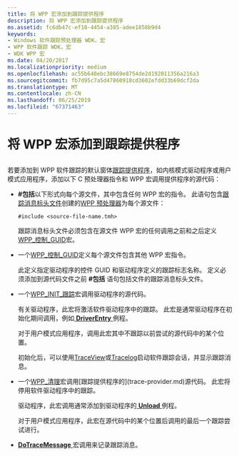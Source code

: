 ```yaml
---
title: 将 WPP 宏添加到跟踪提供程序
description: 将 WPP 宏添加到跟踪提供程序
ms.assetid: fc6db47c-ef18-4454-a385-adee1858b9d4
keywords:
- Windows 软件跟踪预处理器 WDK，宏
- WPP 软件跟踪 WDK，宏
- WDK WPP 宏
ms.date: 04/20/2017
ms.localizationpriority: medium
ms.openlocfilehash: ac55b640ebc38669e8754de2d192011356a216a3
ms.sourcegitcommit: fb7d95c7a5d47860918cd3602efdd33b69dcf2da
ms.translationtype: MT
ms.contentlocale: zh-CN
ms.lasthandoff: 06/25/2019
ms.locfileid: "67371463"
---
```

# <a name="adding-wpp-macros-to-a-trace-provider"></a>将 WPP 宏添加到跟踪提供程序


## <span id="ddk_adding_wpp_macros_to_a_driver_tools"></span><span id="DDK_ADDING_WPP_MACROS_TO_A_DRIVER_TOOLS"></span>


若要添加到 WPP 软件跟踪的默认窗体[跟踪提供程序](trace-provider.md)，如内核模式驱动程序或用户模式应用程序，添加以下 C 预处理器指令和 WPP 宏调用提供程序的源代码：

-   **\#包括**以下形式向每个源文件，其中包含任何 WPP 宏的指令。 此语句包含[跟踪消息标头文件](trace-message-header-file.md)创建的[WPP 预处理器](wpp-preprocessor.md)为每个源文件：

    ```
    #include <source-file-name.tmh>
    ```

    跟踪消息标头文件必须包含在源文件 WPP 宏的任何调用之前和之后定义[WPP\_控制\_GUID](https://docs.microsoft.com/previous-versions/windows/hardware/previsioning-framework/ff556186(v=vs.85))宏。

-   一个[WPP\_控制\_GUID](https://docs.microsoft.com/previous-versions/windows/hardware/previsioning-framework/ff556186(v=vs.85))定义每个源文件包含其他 WPP 宏指令。

    此定义指定驱动程序的控件 GUID 和驱动程序定义的跟踪标志名称。 定义必须添加到源代码文件之前 **\#包括** 语句包括文件的跟踪消息标头文件。

-   一个[WPP\_INIT\_跟踪](https://docs.microsoft.com/previous-versions/windows/hardware/previsioning-framework/ff556191(v=vs.85))宏调用驱动程序的源代码。

    有关驱动程序，此宏将激活软件驱动程序中的跟踪。 此宏是通常驱动程序在初始化期间调用，例如[ **DriverEntry** ](https://docs.microsoft.com/windows-hardware/drivers/ddi/content/wdm/nc-wdm-driver_initialize)例程。

    对于用户模式应用程序，调用此宏其中不跟踪以前尝试的源代码中的某个位置。

    初始化后，可以使用[TraceView](traceview.md)或[Tracelog](tracelog.md)启动软件跟踪会话，并显示跟踪消息。

-   一个[WPP\_清理](https://docs.microsoft.com/previous-versions/windows/hardware/previsioning-framework/ff556179(v=vs.85))宏调用[跟踪提供程序的](trace-provider.md)源代码。 此宏将停用软件驱动程序中的跟踪。

    驱动程序，此宏调用通常添加到驱动程序的[ **Unload** ](https://docs.microsoft.com/windows-hardware/drivers/ddi/content/wdm/nc-wdm-driver_unload)例程。

    对于用户模式应用程序，此宏在源代码中的某个位置后调用的最后一个跟踪尝试进行。

-   [**DoTraceMessage** ](https://docs.microsoft.com/previous-versions/windows/hardware/previsioning-framework/ff544918(v=vs.85))宏调用来记录跟踪消息。

 

 





